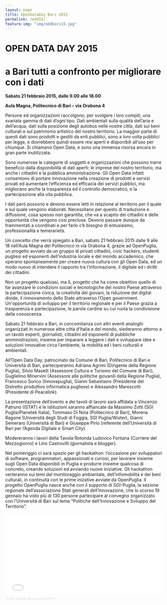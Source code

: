 ```yaml
---
layout: page
title: OpenDataDay Bari 2015
permalink: /odd15/
feature-img: "img/oddbari15.jpg"
---
```


# OPEN DATA DAY 2015

# a Bari tutti a confronto per migliorare con i dati

<b>Sabato 21 febbraio 2015, dalle 9.00 alle 18.00</b>

<b>Aula Magna, Politecnico di Bari – via Orabona 4</b>

Persone ed organizzazioni raccolgono, per svolgere i loro compiti, una svariata gamma di dati d’ogni tipo. Dati ambientali sulla qualità dell’aria e dell’acqua, dati sulla posizione degli autobus nelle nostre città, dati sui beni culturali e sul patrimonio artistico del nostro territorio. La maggior parte di questi dati sono prodotti e gestiti da enti pubblici, sono a loro volta pubblici per legge, e dovrebbero quindi essere resi aperti e disponibili all’uso per chiunque. Si chiamano Open Data, e sono una immensa risorsa ancora in gran parte inutilizzata. 

Sono numerose le categorie di soggetti e organizzazioni che possono trarre beneficio dalla disponibilità di dati aperti: le imprese del nostro territorio, ma anche i cittadini e la pubblica amministrazione. Gli Open Data infatti consentono di portare innovazione nella creazione di prodotti e servizi privati ed aumentare l’efficienza ed efficacia dei servizi pubblici, ma migliorano anche la trasparenza ed il controllo democratico, e la partecipazione alla vita pubblica.

I dati però possono e devono essere letti in relazione al territorio per il quale e sul quale vengono elaborati. Necessitano per questo di traduzione e diffusione, cosa spesso non garantita, che va a scapito dei cittadini e delle opportunità che vengono così precluse. Devono passare dunque da frammentati a coordinati e per farlo c’è bisogno di entusiasmo, professionalità e temerarietà. 

Un concetto che verrà spiegato a Bari, sabato 21 febbraio 2015 dalle 9 alle 18 nell’Aula Magna del Politecnico in via Orabona 4, grazie ad OpenPuglia, un progetto avviato da un gruppo di privati cittadini, civic hackers, studenti pugliesi ed esponenti dell’industria locale e del mondo accademico, che operano spontaneamente per creare nuova cultura con gli Open Data, ed un modo nuovo di intendere il rapporto tra l’informazione, il digitale ed i diritti dei cittadini.

Non un progetto qualsiasi, ma IL progetto che ha come obiettivo quello di far avanzare le condizioni sociali e tecnologiche del nostro Paese attraverso la partecipazione civica, la creatività dei giovani, la riduzione del digital divide, il rinnovamento dello Stato attraverso l’Open government. Un'opportunità di sviluppo per il territorio regionale e per il Paese grazia a trasparenza e partecipazione, le parole cardine su cui ruota la condivisione della conoscenza. 

Sabato 21 febbraio a Bari, in concomitanza con altri eventi analoghi organizzati in numerose altre città d’Italia e del mondo, siederanno attorno a un tavolo esperti, giornalisti, cittadini ed esponenti di pubbliche amministrazioni, insieme per imparare a leggere i dati e sviluppare idee e soluzioni innovative circa l’ambiente, la mobilità ed i beni culturali e ambientali. 

All’Open Data Day, patrocinato da Comune di Bari, Politecnico di Bari e Università di Bari, parteciperanno Adriana Agrimi (Dirigente della Regione Puglia), Silvio Maselli (Assessore Cultura e Turismo del Comune di Bari), Guglielmo Minervini (Assessore alle politiche giovanili della Regione Puglia), Francesco Surico (Innovapuglia), Gianni Sebastiano (Presidente del Distretto produttivo informatica pugliese) e Alessandro Marescotti (Presidente di Peacelink). 

La presentazione dell’evento e dei tavoli di lavoro sarà affidata a Vincenzo Patruno (ISTAT) e le istituzioni saranno affiancate da Massimo Zotti (SGI Puglia/Planetek Italia), Tommaso Di Noia (Politecnico di Bari), Morena Ragone (Università degli Studi di Foggia, SGI Puglia/Wister), Gianni Semeraro (Università di Bari) e Giuseppe Pirlo (referente dell’Università di Bari per l’Agenda Digitale e Smart City). 

Modereranno i lavori della Tavola Rotonda Ludovico Fontana (Corriere del Mezzogiorno) e Lino Castrovilli (giornalista e blogger).

Nel pomeriggio ci sarà spazio per gli hackathon: l’occasione per sviluppatori di software, programmatori, appassionati e curiosi, per lavorare insieme sugli Open Data disponibili in Puglia e produrre insieme qualcosa di concreto, creando soluzioni ed avviando nuove iniziative. Gli hackathon verteranno sui temi del monitoraggio ambientale, dell’infomobilità e dei beni culturali, in continuità con le prime inizative avviate da OpenPuglia. 
Il progetto OpenPuglia nasce anche con il supporto di SGI-Puglia, la sezione regionale dell’associazione Stati generali dell’Innovazione, che lo scorso 19 gennaio ha visto più di 130 persone partecipare al convegno organizzato con l’Università di Bari sul tema “Politiche dell’Innovazione e Sviluppo del Territorio”.

<div style="width:100%; text-align:left;" ><iframe  src="//eventbrite.it/tickets-external?eid=15617866459&ref=etckt" frameborder="0" height="260" width="100%" vspace="0" hspace="0" marginheight="5" marginwidth="5" scrolling="auto" allowtransparency="true"></iframe><div style="font-family:Helvetica, Arial; font-size:10px; padding:5px 0 5px; margin:2px; width:100%; text-align:left;" ><a style="color:#ddd; text-decoration:none;" target="_blank" href="http://www.eventbrite.it/r/etckt">Vendi i biglietti</a> <span style="color:#ddd;">attraverso</span> <a style="color:#ddd; text-decoration:none;" target="_blank" href="http://www.eventbrite.it?ref=etckt">Eventbrite</a></div></div>